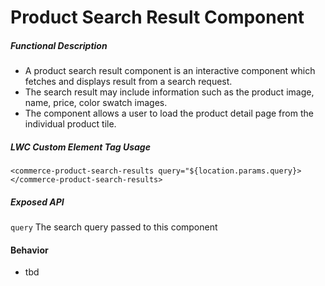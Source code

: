 <!---
    Copyright (c) 2020, salesforce.com, inc.
    All rights reserved.
    SPDX-License-Identifier: BSD-3-Clause
    For full license text, see the LICENSE file in the repo root or https://opensource.org/licenses/BSD-3-Clause
-->
# Product Search Result Component

##### Functional Description
* A product search result component is an interactive component which fetches and displays result from a search request.
* The search result may include information such as the product image, name, price, color swatch images.
* The component allows a user to load the product detail page from the individual product tile.
 
##### LWC Custom Element Tag Usage
`<commerce-product-search-results query="${location.params.query}></commerce-product-search-results>`  

##### Exposed API
`query` The search query passed to this component

#### Behavior  
* tbd  